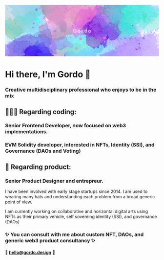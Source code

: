 ![Gordo](./Background_twitter_gordo.png)

# Hi there, I'm Gordo 🦄

### Creative <b>multidisciplinary</b> professional who enjoys to be in the mix

## 🧑‍💻📱 Regarding coding:
### Senior Frontend Developer, now focused on web3 implementations.
### EVM Solidity developer, interested in NFTs, Identity (SSI), and Governance (DAOs and Voting)

## 🔮 Regarding product:
### Senior Product Designer and entrepreur.

I have been involved with early stage startups since 2014. 
I am used to wearing many hats and understanding each problem from a broad generic point of view.

I am currently working on collaborative and horizontal digital arts using NFTs as their primary vehicle, self sovereing identity (SSI), and governance (DAOs)

### ✨ You can consult with me about custom NFT, DAOs, and generic web3 product consultancy ✨
#### 📩 hello@gordo.design 📩
